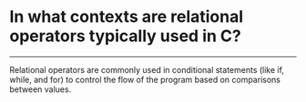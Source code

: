 # In what contexts are relational operators typically used in C?

---

Relational operators are commonly used in conditional statements (like if, while, and for) to control the flow of the program based on comparisons between values.
